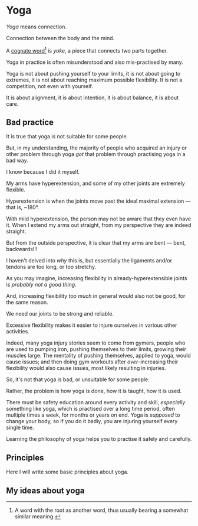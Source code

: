 # Yoga

_Yoga_ means connection.

Connection between the body and the mind.

A [cognate word](#user-content-fn-1)[^1] is _yoke_, a piece that connects two parts together.&#x20;

Yoga in practice is often misunderstood and also mis-practised by many.

Yoga is not about pushing yourself to your limits, it is not about going to extremes, it is not about reaching maximum possible flexibility. It is not a competition, not even with yourself.

It is about alignment, it is about intention, it is about balance, it is about care.

## Bad practice

It is true that yoga is not suitable for some people.

But, in my understanding, the majority of people who acquired an injury or other problem through yoga _got_ that problem through practising yoga in a bad way.&#x20;

I know because I did it myself.

My arms have hyperextension, and some of my other joints are extremely flexible.

Hyperextension is when the joints move past the ideal maximal extension — that is, \~180°.

With mild hyperextension, the person may not be aware that they even have it. When I extend my arms out straight, from my perspective they are indeed straight.&#x20;

But from the outside perspective, it is clear that my arms are bent — bent, backwards!!!

I haven't delved into _why_ this is, but essentially the ligaments and/or tendons are too long, or too stretchy.

As you may imagine, increasing flexibility in already-hyperextensible joints is _probably not a good thing_.

And, increasing flexibility _too much_ in general would also not be good, for the same reason.

We need our joints to be strong and reliable.

Excessive flexibility makes it easier to injure ourselves in various other activities.

Indeed, many yoga injury stories seem to come from gymers, people who are used to pumping iron, pushing themselves to their limits, growing their muscles large. The mentality of pushing themselves, applied to yoga, would cause issues; and then doing gym workouts after _over_-increasing their flexibility  would also cause issues, most likely resulting in injuries.

So, it's not that yoga is bad, or unsuitable for some people.

Rather, the problem is how yoga is done, how it is taught, how it is used.

There must be safety education around every activity and skill, _especially_ something like yoga, which is practised over a long time period, often multiple times a week, for months or years on end. Yoga is _supposed_ to change your body, so if you do it badly, you are injuring yourself every single time.&#x20;

Learning the philosophy of yoga helps you to practise it safely and carefully.

## Principles

Here I will write some basic principles about yoga.



## My ideas about yoga













[^1]: A word with the root as another word, thus usually bearing a somewhat similar meaning.
